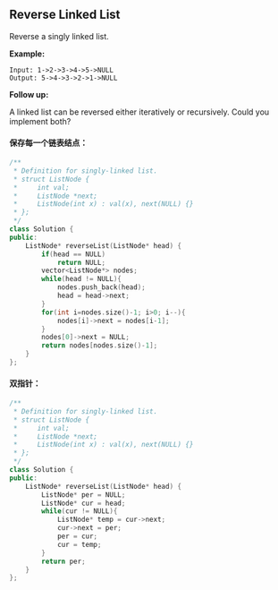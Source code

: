 ## Reverse Linked List

Reverse a singly linked list.

**Example:**

```
Input: 1->2->3->4->5->NULL
Output: 5->4->3->2->1->NULL
```

**Follow up:**

A linked list can be reversed either iteratively or recursively. Could you implement both?

#### 保存每一个链表结点：

```c++
/**
 * Definition for singly-linked list.
 * struct ListNode {
 *     int val;
 *     ListNode *next;
 *     ListNode(int x) : val(x), next(NULL) {}
 * };
 */
class Solution {
public:
    ListNode* reverseList(ListNode* head) {
        if(head == NULL)
            return NULL;
        vector<ListNode*> nodes;
        while(head != NULL){
            nodes.push_back(head);
            head = head->next;
        }
        for(int i=nodes.size()-1; i>0; i--){
            nodes[i]->next = nodes[i-1];
        }
        nodes[0]->next = NULL;
        return nodes[nodes.size()-1];
    }
};
```

#### 双指针：

```c++
/**
 * Definition for singly-linked list.
 * struct ListNode {
 *     int val;
 *     ListNode *next;
 *     ListNode(int x) : val(x), next(NULL) {}
 * };
 */
class Solution {
public:
    ListNode* reverseList(ListNode* head) {
        ListNode* per = NULL;
        ListNode* cur = head;
        while(cur != NULL){
            ListNode* temp = cur->next;
            cur->next = per;
            per = cur;
            cur = temp;
        }
        return per;
    }
};
```

